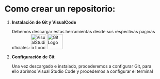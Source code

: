 # **Como crear un repositorio:**  
  
1.  **Instalación de Git y VisualCode**

	Debemos descargar estas herramientas desde sus respectivas paginas oficiales:
<a  href="https://code.visualstudio.com/"><img  src="https://upload.wikimedia.org/wikipedia/commons/thumb/9/9a/Visual_Studio_Code_1.35_icon.svg/2048px-Visual_Studio_Code_1.35_icon.svg.png"  alt="VisualStudio Logo"  width="50"  height="50"/></a> <a href="https://git-scm.com/downloads"><img src="https://upload.wikimedia.org/wikipedia/commons/thumb/3/3f/Git_icon.svg/2048px-Git_icon.svg.png" alt="Git Logo" width="50"  height="50"/></a>

  

  

2.  **Configuración de Git**

	Una vez descargado e instalado, procederemos a configurar Git, para ello abrimos Visual Studio Code y procedemos a configurar el terminal
